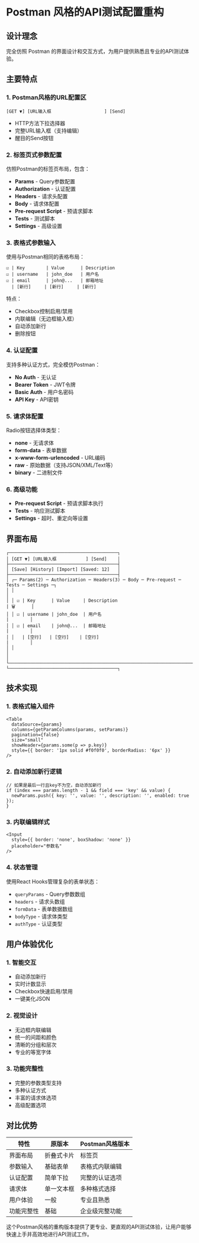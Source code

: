 # Postman 风格的API测试配置重构

## 设计理念

完全仿照 Postman 的界面设计和交互方式，为用户提供熟悉且专业的API测试体验。

## 主要特点

### 1. Postman风格的URL配置区
```
[GET ▼] [URL输入框                    ] [Send]
```
- HTTP方法下拉选择器
- 完整URL输入框（支持编辑）
- 醒目的Send按钮

### 2. 标签页式参数配置
仿照Postman的标签页布局，包含：
- **Params** - Query参数配置
- **Authorization** - 认证配置
- **Headers** - 请求头配置
- **Body** - 请求体配置
- **Pre-request Script** - 预请求脚本
- **Tests** - 测试脚本
- **Settings** - 高级设置

### 3. 表格式参数输入
使用与Postman相同的表格布局：
```
☑ | Key        | Value      | Description
☑ | username   | john_doe   | 用户名
☑ | email      | john@...   | 邮箱地址
  | [新行]     | [新行]     | [新行]
```

特点：
- Checkbox控制启用/禁用
- 内联编辑（无边框输入框）
- 自动添加新行
- 删除按钮

### 4. 认证配置
支持多种认证方式，完全模仿Postman：
- **No Auth** - 无认证
- **Bearer Token** - JWT令牌
- **Basic Auth** - 用户名密码
- **API Key** - API密钥

### 5. 请求体配置
Radio按钮选择体类型：
- **none** - 无请求体
- **form-data** - 表单数据
- **x-www-form-urlencoded** - URL编码
- **raw** - 原始数据（支持JSON/XML/Text等）
- **binary** - 二进制文件

### 6. 高级功能
- **Pre-request Script** - 预请求脚本执行
- **Tests** - 响应测试脚本
- **Settings** - 超时、重定向等设置

## 界面布局

```
┌─────────────────────────────────────────┐
│ [GET ▼] [URL输入框           ] [Send]    │
├─────────────────────────────────────────┤
│ [Save] [History] [Import] [Saved: 12]   │
├─────────────────────────────────────────┤
│ ┌─ Params(2) ─ Authorization ─ Headers(3) ─ Body ─ Pre-request ─ Tests ─ Settings ─┐
│ │                                                                                    │
│ │ ☑ | Key      | Value     | Description                                  | 🗑      │
│ │ ☑ | username | john_doe  | 用户名                                        |        │
│ │ ☑ | email    | john@...  | 邮箱地址                                      |        │
│ │   | [空行]   | [空行]    | [空行]                                        |        │
│ │                                                                                    │
│ └────────────────────────────────────────────────────────────────────────────────┘
└─────────────────────────────────────────┐
```

## 技术实现

### 1. 表格式输入组件
```tsx
<Table
  dataSource={params}
  columns={getParamColumns(params, setParams)}
  pagination={false}
  size="small"
  showHeader={params.some(p => p.key)}
  style={{ border: '1px solid #f0f0f0', borderRadius: '6px' }}
/>
```

### 2. 自动添加新行逻辑
```tsx
// 如果是最后一行且key不为空，自动添加新行
if (index === params.length - 1 && field === 'key' && value) {
  newParams.push({ key: '', value: '', description: '', enabled: true });
}
```

### 3. 内联编辑样式
```tsx
<Input
  style={{ border: 'none', boxShadow: 'none' }}
  placeholder="参数名"
/>
```

### 4. 状态管理
使用React Hooks管理复杂的表单状态：
- `queryParams` - Query参数数组
- `headers` - 请求头数组
- `formData` - 表单数据数组
- `bodyType` - 请求体类型
- `authType` - 认证类型

## 用户体验优化

### 1. 智能交互
- 自动添加新行
- 实时计数显示
- Checkbox快速启用/禁用
- 一键美化JSON

### 2. 视觉设计
- 无边框内联编辑
- 统一的间距和颜色
- 清晰的分组和层次
- 专业的等宽字体

### 3. 功能完整性
- 完整的参数类型支持
- 多种认证方式
- 丰富的请求体选项
- 高级配置选项

## 对比优势

| 特性 | 原版本 | Postman风格版本 |
|------|--------|-----------------|
| 界面布局 | 折叠式卡片 | 标签页 |
| 参数输入 | 基础表单 | 表格式内联编辑 |
| 认证配置 | 简单下拉 | 完整的认证选项 |
| 请求体 | 单一文本框 | 多种格式选择 |
| 用户体验 | 一般 | 专业且熟悉 |
| 功能完整性 | 基础 | 企业级完整功能 |

这个Postman风格的重构版本提供了更专业、更直观的API测试体验，让用户能够快速上手并高效地进行API测试工作。